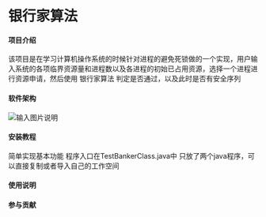 # 银行家算法

#### 项目介绍
该项目是在学习计算机操作系统的时候针对进程的避免死锁做的一个实现，用户输入系统的各项临界资源量和进程数以及各进程的初始已占用资源，选择一个进程进行资源申请，然后使用 银行家算法 判定是否通过，以及此时是否有安全序列

#### 软件架构
![输入图片说明](https://images.gitee.com/uploads/images/2018/1130/191948_e5065fa0_2330136.png "3.png")


#### 安装教程
简单实现基本功能
程序入口在TestBankerClass.java中
只放了两个java程序，可以直接复制或者导入自己的工作空间

#### 使用说明

#### 参与贡献

